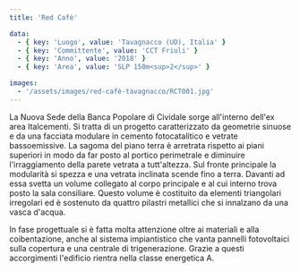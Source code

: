 ```yaml
---
title: 'Red Cafè'

data:
  - { key: 'Luogo', value: 'Tavagnacco (UD), Italia' }
  - { key: 'Committente', value: 'CCT Friuli' }
  - { key: 'Anno', value: '2018' }
  - { key: 'Area', value: 'SLP 150m<sup>2</sup>' }

images:
  - '/assets/images/red-cafè-tavagnacco/RCT001.jpg'
---
```


La Nuova Sede della Banca Popolare di Cividale sorge all'interno dell'ex area Italcementi. Si tratta
di un progetto caratterizzato da geometrie sinuose e da una facciata modulare in cemento
fotocatalitico e vetrate bassoemissive. La sagoma del piano terra è arretrata rispetto ai piani
superiori in modo da far posto al portico perimetrale e diminuire l'irraggiamento della parete
vetrata a tutt'altezza. Sul fronte principale la modularità si spezza e una vetrata inclinata scende
fino a terra. Davanti ad essa svetta un volume collegato al corpo principale e al cui interno trova
posto la sala consiliare. Questo volume è costituito da elementi triangolari irregolari ed è
sostenuto da quattro pilastri metallici che si innalzano da una vasca d'acqua.

In fase progettuale si è fatta molta attenzione oltre ai materiali e alla coibentazione, anche al
sistema impiantistico che vanta pannelli fotovoltaici sulla copertura e una centrale di
trigenerazione. Grazie a questi accorgimenti l'edificio rientra nella classe energetica A.

